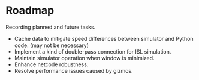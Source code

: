 # Roadmap

Recording planned and future tasks.

- Cache data to mitigate speed differences between simulator and Python code. (may not be necessary)
- Implement a kind of double-pass connection for ISL simulation.
- Maintain simulator operation when window is minimized.
- Enhance netcode robustness.
- Resolve performance issues caused by gizmos.
